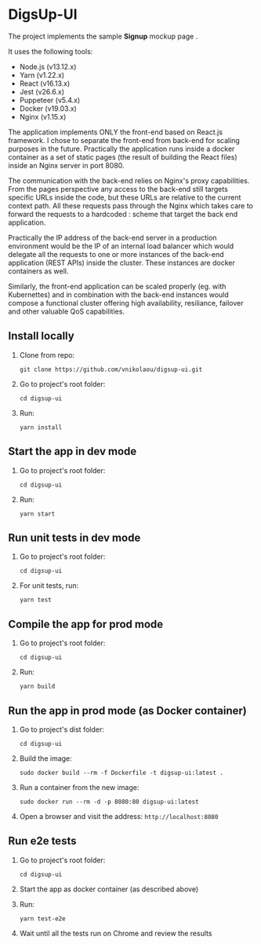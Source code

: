 # DigsUp-UI

The project implements the sample **Signup** mockup page .

It uses the following tools:

- Node.js (v13.12.x)
- Yarn (v1.22.x)
- React (v16.13.x)
- Jest (v26.6.x)
- Puppeteer (v5.4.x)
- Docker (v19.03.x)
- Nginx (v1.15.x)

The application implements ONLY the front-end based on React.js framework. I chose to separate the front-end from back-end for scaling purposes in the future.
Practically the application runs inside a docker container as a set of static pages (the result of building the React files) inside an Nginx server in port 8080.

The communication with the back-end relies on Nginx's proxy capabilities. From the pages perspective any access to the back-end still targets specific URLs inside the code, but these URLs are relative to the current context path. All these requests pass through the Nginx which takes care to forward the requests to a hardcoded <ip>:<port> scheme that target the back end application. 
    
Practically the IP address of the back-end server in a production environment would be the IP of an internal load balancer which would delegate all the requests to one or more instances of the back-end application (REST APIs) inside the cluster. These instances are docker containers as well.

Similarly, the front-end application can be scaled properly (eg. with Kubernettes) and in combination with the back-end instances would compose a functional cluster offering high availability, resiliance, failover and other valuable QoS capabilities.

## Install locally
1. Clone from repo:

    ```git clone https://github.com/vnikolaou/digsup-ui.git``` 
2. Go to project's root folder:

    ```cd digsup-ui```
3. Run:  

    ```yarn install``` 

## Start the app in dev mode
1. Go to project's root folder:

    ```cd digsup-ui```
2. Run:  

    ```yarn start```    

## Run unit tests in dev mode
1. Go to project's root folder:

    ```cd digsup-ui```
2. For unit tests, run:  

    ```yarn test``` 


## Compile the app for prod mode
1. Go to project's root folder:

    ```cd digsup-ui```
2. Run:  

    ```yarn build```


## Run the app in prod mode (as Docker container)
1. Go to project's dist folder:

    ```cd digsup-ui```
2. Build the image:

    ```sudo docker build --rm -f Dockerfile -t digsup-ui:latest .```
3. Run a container from the new image:

    ```sudo docker run --rm -d -p 8080:80 digsup-ui:latest```
3. Open a browser and visit the address:
    ```http://localhost:8080```
    
    
## Run e2e tests 
1. Go to project's root folder:

    ```cd digsup-ui```
2. Start the app as docker container (as described above)   
3. Run:  

    ```yarn test-e2e```
4. Wait until all the tests run on Chrome and review the results    
